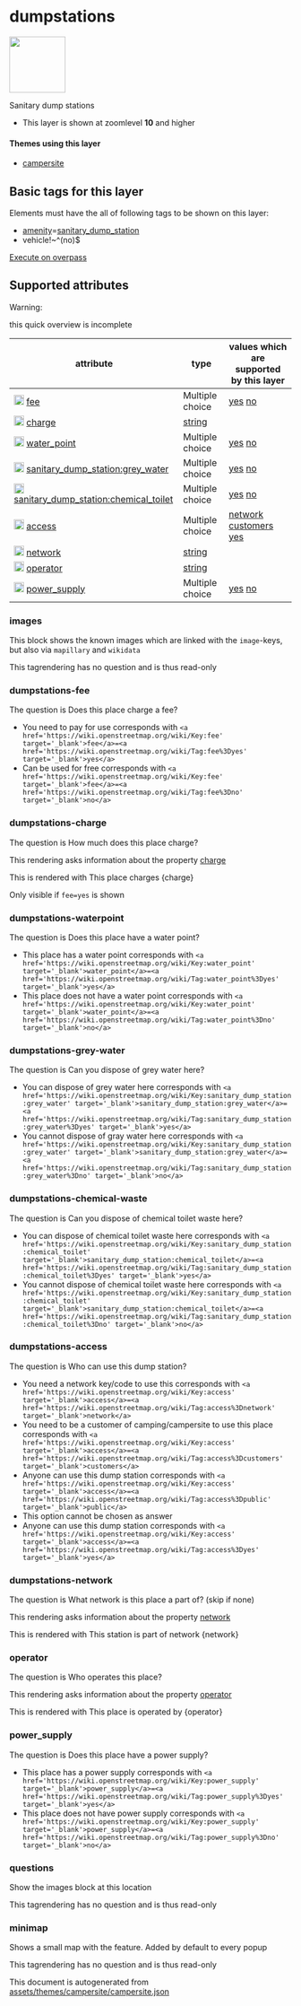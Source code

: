 

 dumpstations 
==============



<img src='https://mapcomplete.osm.be/circle:white;./assets/themes/campersite/sanitary_dump_station.svg' height="100px"> 

Sanitary dump stations






  - This layer is shown at zoomlevel **10** and higher




#### Themes using this layer 





  - [campersite](https://mapcomplete.osm.be/campersite)




 Basic tags for this layer 
---------------------------



Elements must have the all of following tags to be shown on this layer:



  - <a href='https://wiki.openstreetmap.org/wiki/Key:amenity' target='_blank'>amenity</a>=<a href='https://wiki.openstreetmap.org/wiki/Tag:amenity%3Dsanitary_dump_station' target='_blank'>sanitary_dump_station</a>
  - vehicle!~^(no)$


[Execute on overpass](http://overpass-turbo.eu/?Q=%5Bout%3Ajson%5D%5Btimeout%3A90%5D%3B(%20%20%20%20nwr%5B%22amenity%22%3D%22sanitary_dump_station%22%5D%5B%22vehicle%22!~%22%5E(no)%24%22%5D(%7B%7Bbbox%7D%7D)%3B%0A)%3Bout%20body%3B%3E%3Bout%20skel%20qt%3B)



 Supported attributes 
----------------------



Warning: 

this quick overview is incomplete



attribute | type | values which are supported by this layer
----------- | ------ | ------------------------------------------
[<img src='https://mapcomplete.osm.be/assets/svg/statistics.svg' height='18px'>](https://taginfo.openstreetmap.org/keys/fee#values) [fee](https://wiki.openstreetmap.org/wiki/Key:fee) | Multiple choice | [yes](https://wiki.openstreetmap.org/wiki/Tag:fee%3Dyes) [no](https://wiki.openstreetmap.org/wiki/Tag:fee%3Dno)
[<img src='https://mapcomplete.osm.be/assets/svg/statistics.svg' height='18px'>](https://taginfo.openstreetmap.org/keys/charge#values) [charge](https://wiki.openstreetmap.org/wiki/Key:charge) | [string](../SpecialInputElements.md#string) | 
[<img src='https://mapcomplete.osm.be/assets/svg/statistics.svg' height='18px'>](https://taginfo.openstreetmap.org/keys/water_point#values) [water_point](https://wiki.openstreetmap.org/wiki/Key:water_point) | Multiple choice | [yes](https://wiki.openstreetmap.org/wiki/Tag:water_point%3Dyes) [no](https://wiki.openstreetmap.org/wiki/Tag:water_point%3Dno)
[<img src='https://mapcomplete.osm.be/assets/svg/statistics.svg' height='18px'>](https://taginfo.openstreetmap.org/keys/sanitary_dump_station:grey_water#values) [sanitary_dump_station:grey_water](https://wiki.openstreetmap.org/wiki/Key:sanitary_dump_station:grey_water) | Multiple choice | [yes](https://wiki.openstreetmap.org/wiki/Tag:sanitary_dump_station:grey_water%3Dyes) [no](https://wiki.openstreetmap.org/wiki/Tag:sanitary_dump_station:grey_water%3Dno)
[<img src='https://mapcomplete.osm.be/assets/svg/statistics.svg' height='18px'>](https://taginfo.openstreetmap.org/keys/sanitary_dump_station:chemical_toilet#values) [sanitary_dump_station:chemical_toilet](https://wiki.openstreetmap.org/wiki/Key:sanitary_dump_station:chemical_toilet) | Multiple choice | [yes](https://wiki.openstreetmap.org/wiki/Tag:sanitary_dump_station:chemical_toilet%3Dyes) [no](https://wiki.openstreetmap.org/wiki/Tag:sanitary_dump_station:chemical_toilet%3Dno)
[<img src='https://mapcomplete.osm.be/assets/svg/statistics.svg' height='18px'>](https://taginfo.openstreetmap.org/keys/access#values) [access](https://wiki.openstreetmap.org/wiki/Key:access) | Multiple choice | [network](https://wiki.openstreetmap.org/wiki/Tag:access%3Dnetwork) [customers](https://wiki.openstreetmap.org/wiki/Tag:access%3Dcustomers) [yes](https://wiki.openstreetmap.org/wiki/Tag:access%3Dyes)
[<img src='https://mapcomplete.osm.be/assets/svg/statistics.svg' height='18px'>](https://taginfo.openstreetmap.org/keys/network#values) [network](https://wiki.openstreetmap.org/wiki/Key:network) | [string](../SpecialInputElements.md#string) | 
[<img src='https://mapcomplete.osm.be/assets/svg/statistics.svg' height='18px'>](https://taginfo.openstreetmap.org/keys/operator#values) [operator](https://wiki.openstreetmap.org/wiki/Key:operator) | [string](../SpecialInputElements.md#string) | 
[<img src='https://mapcomplete.osm.be/assets/svg/statistics.svg' height='18px'>](https://taginfo.openstreetmap.org/keys/power_supply#values) [power_supply](https://wiki.openstreetmap.org/wiki/Key:power_supply) | Multiple choice | [yes](https://wiki.openstreetmap.org/wiki/Tag:power_supply%3Dyes) [no](https://wiki.openstreetmap.org/wiki/Tag:power_supply%3Dno)




### images 



This block shows the known images which are linked with the `image`-keys, but also via `mapillary` and `wikidata`

This tagrendering has no question and is thus read-only





### dumpstations-fee 



The question is  Does this place charge a fee?





  - You need to pay for use  corresponds with  `<a href='https://wiki.openstreetmap.org/wiki/Key:fee' target='_blank'>fee</a>=<a href='https://wiki.openstreetmap.org/wiki/Tag:fee%3Dyes' target='_blank'>yes</a>`
  - Can be used for free  corresponds with  `<a href='https://wiki.openstreetmap.org/wiki/Key:fee' target='_blank'>fee</a>=<a href='https://wiki.openstreetmap.org/wiki/Tag:fee%3Dno' target='_blank'>no</a>`




### dumpstations-charge 



The question is  How much does this place charge?

This rendering asks information about the property  [charge](https://wiki.openstreetmap.org/wiki/Key:charge) 

This is rendered with  This place charges {charge}



Only visible if  `fee=yes`  is shown



### dumpstations-waterpoint 



The question is  Does this place have a water point?





  - This place has a water point  corresponds with  `<a href='https://wiki.openstreetmap.org/wiki/Key:water_point' target='_blank'>water_point</a>=<a href='https://wiki.openstreetmap.org/wiki/Tag:water_point%3Dyes' target='_blank'>yes</a>`
  - This place does not have a water point  corresponds with  `<a href='https://wiki.openstreetmap.org/wiki/Key:water_point' target='_blank'>water_point</a>=<a href='https://wiki.openstreetmap.org/wiki/Tag:water_point%3Dno' target='_blank'>no</a>`




### dumpstations-grey-water 



The question is  Can you dispose of grey water here?





  - You can dispose of grey water here  corresponds with  `<a href='https://wiki.openstreetmap.org/wiki/Key:sanitary_dump_station:grey_water' target='_blank'>sanitary_dump_station:grey_water</a>=<a href='https://wiki.openstreetmap.org/wiki/Tag:sanitary_dump_station:grey_water%3Dyes' target='_blank'>yes</a>`
  - You cannot dispose of gray water here  corresponds with  `<a href='https://wiki.openstreetmap.org/wiki/Key:sanitary_dump_station:grey_water' target='_blank'>sanitary_dump_station:grey_water</a>=<a href='https://wiki.openstreetmap.org/wiki/Tag:sanitary_dump_station:grey_water%3Dno' target='_blank'>no</a>`




### dumpstations-chemical-waste 



The question is  Can you dispose of chemical toilet waste here?





  - You can dispose of chemical toilet waste here  corresponds with  `<a href='https://wiki.openstreetmap.org/wiki/Key:sanitary_dump_station:chemical_toilet' target='_blank'>sanitary_dump_station:chemical_toilet</a>=<a href='https://wiki.openstreetmap.org/wiki/Tag:sanitary_dump_station:chemical_toilet%3Dyes' target='_blank'>yes</a>`
  - You cannot dispose of chemical toilet waste here  corresponds with  `<a href='https://wiki.openstreetmap.org/wiki/Key:sanitary_dump_station:chemical_toilet' target='_blank'>sanitary_dump_station:chemical_toilet</a>=<a href='https://wiki.openstreetmap.org/wiki/Tag:sanitary_dump_station:chemical_toilet%3Dno' target='_blank'>no</a>`




### dumpstations-access 



The question is  Who can use this dump station?





  - You need a network key/code to use this  corresponds with  `<a href='https://wiki.openstreetmap.org/wiki/Key:access' target='_blank'>access</a>=<a href='https://wiki.openstreetmap.org/wiki/Tag:access%3Dnetwork' target='_blank'>network</a>`
  - You need to be a customer of camping/campersite to use this place  corresponds with  `<a href='https://wiki.openstreetmap.org/wiki/Key:access' target='_blank'>access</a>=<a href='https://wiki.openstreetmap.org/wiki/Tag:access%3Dcustomers' target='_blank'>customers</a>`
  - Anyone can use this dump station  corresponds with  `<a href='https://wiki.openstreetmap.org/wiki/Key:access' target='_blank'>access</a>=<a href='https://wiki.openstreetmap.org/wiki/Tag:access%3Dpublic' target='_blank'>public</a>`
  - This option cannot be chosen as answer
  - Anyone can use this dump station  corresponds with  `<a href='https://wiki.openstreetmap.org/wiki/Key:access' target='_blank'>access</a>=<a href='https://wiki.openstreetmap.org/wiki/Tag:access%3Dyes' target='_blank'>yes</a>`




### dumpstations-network 



The question is  What network is this place a part of? (skip if none)

This rendering asks information about the property  [network](https://wiki.openstreetmap.org/wiki/Key:network) 

This is rendered with  This station is part of network {network}





### operator 



The question is  Who operates this place?

This rendering asks information about the property  [operator](https://wiki.openstreetmap.org/wiki/Key:operator) 

This is rendered with  This place is operated by {operator}





### power_supply 



The question is  Does this place have a power supply?





  - This place has a power supply  corresponds with  `<a href='https://wiki.openstreetmap.org/wiki/Key:power_supply' target='_blank'>power_supply</a>=<a href='https://wiki.openstreetmap.org/wiki/Tag:power_supply%3Dyes' target='_blank'>yes</a>`
  - This place does not have power supply  corresponds with  `<a href='https://wiki.openstreetmap.org/wiki/Key:power_supply' target='_blank'>power_supply</a>=<a href='https://wiki.openstreetmap.org/wiki/Tag:power_supply%3Dno' target='_blank'>no</a>`




### questions 



Show the images block at this location

This tagrendering has no question and is thus read-only





### minimap 



Shows a small map with the feature. Added by default to every popup

This tagrendering has no question and is thus read-only

 

This document is autogenerated from [assets/themes/campersite/campersite.json](https://github.com/pietervdvn/MapComplete/blob/develop/assets/themes/campersite/campersite.json)